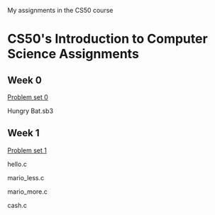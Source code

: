 My assignments in the CS50 course

# CS50's Introduction to Computer Science Assignments

## Week 0

[Problem set 0](https://docs.cs50.net/2019/x/psets/0/index.html)

Hungry Bat.sb3
## Week 1
[Problem set 1](https://docs.cs50.net/2019/x/psets/1/index.html)

hello.c

mario_less.c

mario_more.c

cash.c
